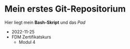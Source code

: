 # Mein erstes Git-Repositorium
Hier liegt mein **Bash-Skript** und das *Pad* 

- 2022-11-25
- FDM Zertifikatskurs 
  - Modul 4

